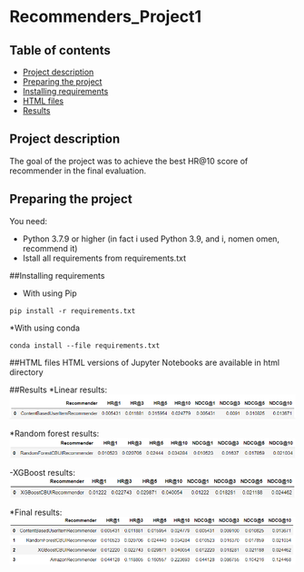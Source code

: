 # Recommenders_Project1
## Table of contents
* [Project description](#project-description)
* [Preparing the project](#Preparing-the-project)
* [Installing requirements](#Installing-requirements)
* [HTML files](#HTML-files)
* [Results](#Results)

## Project description
The goal of the project was to achieve the best HR@10 score of recommender in the final evaluation.




## Preparing the project
You need:
* Python 3.7.9 or higher (in fact i used Python 3.9, and i, nomen omen, recommend it)
* Istall all requirements from requirements.txt




##Installing requirements
* With using Pip
```
pip install -r requirements.txt
```

*With using conda
```
conda install --file requirements.txt
```




##HTML files
HTML versions of Jupyter Notebooks are available in html directory




##Results
*Linear results:
<kbd><img src="./readme/linear.png" alt="Linear results"></kbd>

*Random forest results:
<kbd><img src="./readme/randomforest.png" alt="Random forest results"></kbd>

-XGBoost results:
<kbd><img src="./readme/xgboost.png" alt="XGBoost results"></kbd>

*Final results:
<kbd><img src="./readme/results.png" alt="Final results"></kbd>
